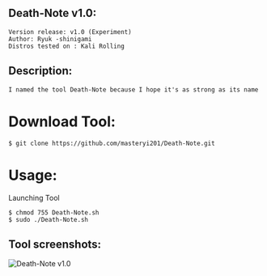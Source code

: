 ## Death-Note v1.0:
    Version release: v1.0 (Experiment)
    Author: Ryuk -shinigami
    Distros tested on : Kali Rolling

## Description:
	I named the tool Death-Note because I hope it's as strong as its name
# Download Tool:

```
$ git clone https://github.com/masteryi201/Death-Note.git

```
# Usage:
Launching Tool
```
$ chmod 755 Death-Note.sh
$ sudo ./Death-Note.sh

```
## Tool screenshots:
![Death-Note v1.0](https://u.cubeupload.com/whoami5998/1200x630bb.jpg)

